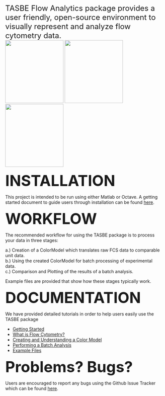  
<font size="5">
TASBE Flow Analytics package provides a user friendly, open-source environment to visually represent and analyze flow cytometry data.</font> 



<div class="container">
   <img src="https://github.com/mehersam/TASBEFlowAnalytics/blob/gh-pages/docs/assets/color_compensation.png?raw=true" height="200" width="185" />

 <img src="https://github.com/mehersam/TASBEFlowAnalytics/blob/gh-pages/docs/assets/color_translation.png?raw=true"  height="200" width="185" />

  <img src="https://github.com/mehersam/TASBEFlowAnalytics/blob/gh-pages/docs/assets/AutomaticGate.png?raw=true" height="200" width="185" />
</div>

<font size="9"><b>INSTALLATION</b></font>

 This project is intended to be run using either Matlab or Octave. A getting started document
to guide users through installation can be found <a href="https://github.com/mehersam/TASBEFlowAnalytics/blob/gh-pages/docs/GettingStarted/tasbe-getting-started-tutorial.pdf">here</a>. 

<font size="9"><b>WORKFLOW</b></font>

 The recommended workflow for using the TASBE package is to process your data in three stages: 
 
 
   a.) Creation of a ColorModel which translates raw FCS data to comparable unit data. <br /> 
   b.) Using the created ColorModel for batch processing of experimental data. <br /> 
   c.) Comparison and Plotting of the results of a batch analysis.  
 
Example files are provided that show how these stages typically work.
   

<font size="9"><b>DOCUMENTATION</b></font>

  We have provided detailed tutorials in order to help users easily use the TASBE package 
  
  * <a href="https://github.com/mehersam/TASBEFlowAnalytics/blob/gh-pages/docs/GettingStarted/tasbe-getting-started-tutorial.pdf">Getting Started </a> 
  * <a href="https://github.com/mehersam/TASBEFlowAnalytics/tree/gh-pages/docs/FlowCytometryDocumentation"> What is Flow Cytometry? </a> 
  * <a href="https://github.com/mehersam/TASBEFlowAnalytics/tree/gh-pages/docs/ColorModelTutorial/tasbe-color-model.pdf"> Creating and Understanding a Color Model </a> 
  * <a href="https://github.com/mehersam/TASBEFlowAnalytics/tree/gh-pages/docs/BatchAnalysisTutorial/tasbe-batch-analysis-tutorial.pdf"> Performing a Batch Analysis </a> 
  * <a href="https://github.com/mehersam/TASBEFlowAnalytics/tree/gh-pages/docs/Example%20Files"> Example Files </a>

<font size="9"><b>Problems? Bugs?</b></font>

Users are encouraged to report any bugs using the Github Issue Tracker which can be found <a href="https://github.com/TASBE/TASBEFlowAnalytics/issues">here</a>.


